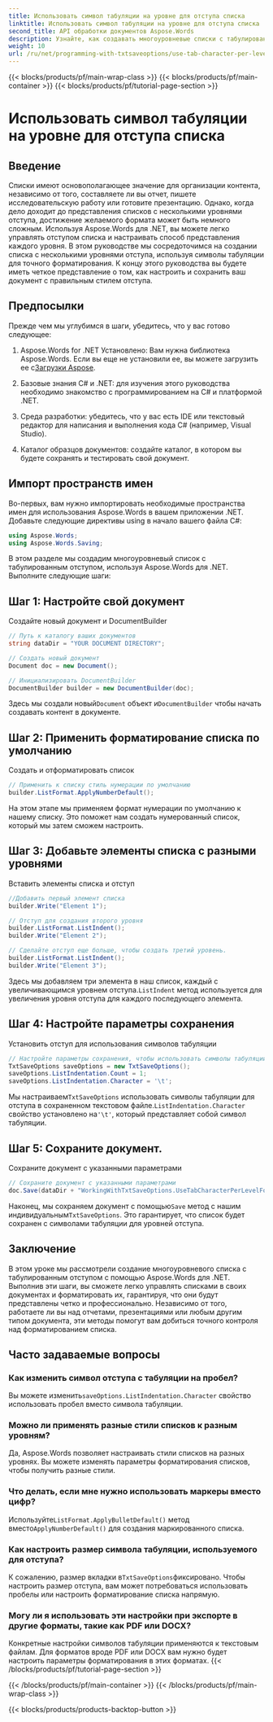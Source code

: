 ```yaml
---
title: Использовать символ табуляции на уровне для отступа списка
linktitle: Использовать символ табуляции на уровне для отступа списка
second_title: API обработки документов Aspose.Words
description: Узнайте, как создавать многоуровневые списки с табулированными отступами с помощью Aspose.Words для .NET. Следуйте этому руководству для точного форматирования списков в ваших документах.
weight: 10
url: /ru/net/programming-with-txtsaveoptions/use-tab-character-per-level-for-list-indentation/
---
```


{{< blocks/products/pf/main-wrap-class >}}
{{< blocks/products/pf/main-container >}}
{{< blocks/products/pf/tutorial-page-section >}}

# Использовать символ табуляции на уровне для отступа списка

## Введение

Списки имеют основополагающее значение для организации контента, независимо от того, составляете ли вы отчет, пишете исследовательскую работу или готовите презентацию. Однако, когда дело доходит до представления списков с несколькими уровнями отступа, достижение желаемого формата может быть немного сложным. Используя Aspose.Words для .NET, вы можете легко управлять отступом списка и настраивать способ представления каждого уровня. В этом руководстве мы сосредоточимся на создании списка с несколькими уровнями отступа, используя символы табуляции для точного форматирования. К концу этого руководства вы будете иметь четкое представление о том, как настроить и сохранить ваш документ с правильным стилем отступа.

## Предпосылки

Прежде чем мы углубимся в шаги, убедитесь, что у вас готово следующее:

1.  Aspose.Words for .NET Установлено: Вам нужна библиотека Aspose.Words. Если вы еще не установили ее, вы можете загрузить ее с[Загрузки Aspose](https://releases.aspose.com/words/net/).

2. Базовые знания C# и .NET: для изучения этого руководства необходимо знакомство с программированием на C# и платформой .NET.

3. Среда разработки: убедитесь, что у вас есть IDE или текстовый редактор для написания и выполнения кода C# (например, Visual Studio).

4. Каталог образцов документов: создайте каталог, в котором вы будете сохранять и тестировать свой документ. 

## Импорт пространств имен

Во-первых, вам нужно импортировать необходимые пространства имен для использования Aspose.Words в вашем приложении .NET. Добавьте следующие директивы using в начало вашего файла C#:

```csharp
using Aspose.Words;
using Aspose.Words.Saving;
```

В этом разделе мы создадим многоуровневый список с табулированным отступом, используя Aspose.Words для .NET. Выполните следующие шаги:

## Шаг 1: Настройте свой документ

Создайте новый документ и DocumentBuilder

```csharp
// Путь к каталогу ваших документов
string dataDir = "YOUR DOCUMENT DIRECTORY";

// Создать новый документ
Document doc = new Document();

// Инициализировать DocumentBuilder
DocumentBuilder builder = new DocumentBuilder(doc);
```

 Здесь мы создали новый`Document` объект и`DocumentBuilder` чтобы начать создавать контент в документе.

## Шаг 2: Применить форматирование списка по умолчанию

Создать и отформатировать список

```csharp
// Применить к списку стиль нумерации по умолчанию
builder.ListFormat.ApplyNumberDefault();
```

На этом этапе мы применяем формат нумерации по умолчанию к нашему списку. Это поможет нам создать нумерованный список, который мы затем сможем настроить.

## Шаг 3: Добавьте элементы списка с разными уровнями

Вставить элементы списка и отступ

```csharp
//Добавить первый элемент списка
builder.Write("Element 1");

// Отступ для создания второго уровня
builder.ListFormat.ListIndent();
builder.Write("Element 2");

// Сделайте отступ еще больше, чтобы создать третий уровень.
builder.ListFormat.ListIndent();
builder.Write("Element 3");
```

 Здесь мы добавляем три элемента в наш список, каждый с увеличивающимся уровнем отступа.`ListIndent` метод используется для увеличения уровня отступа для каждого последующего элемента.

## Шаг 4: Настройте параметры сохранения

Установить отступ для использования символов табуляции

```csharp
// Настройте параметры сохранения, чтобы использовать символы табуляции для отступов
TxtSaveOptions saveOptions = new TxtSaveOptions();
saveOptions.ListIndentation.Count = 1;
saveOptions.ListIndentation.Character = '\t';
```

 Мы настраиваем`TxtSaveOptions` использовать символы табуляции для отступа в сохраненном текстовом файле.`ListIndentation.Character` свойство установлено на`'\t'`, который представляет собой символ табуляции.

## Шаг 5: Сохраните документ.

Сохраните документ с указанными параметрами

```csharp
// Сохраните документ с указанными параметрами
doc.Save(dataDir + "WorkingWithTxtSaveOptions.UseTabCharacterPerLevelForListIndentation.txt", saveOptions);
```

 Наконец, мы сохраняем документ с помощью`Save` метод с нашим индивидуальным`TxtSaveOptions`. Это гарантирует, что список будет сохранен с символами табуляции для уровней отступа.

## Заключение

В этом уроке мы рассмотрели создание многоуровневого списка с табулированным отступом с помощью Aspose.Words для .NET. Выполнив эти шаги, вы сможете легко управлять списками в своих документах и форматировать их, гарантируя, что они будут представлены четко и профессионально. Независимо от того, работаете ли вы над отчетами, презентациями или любым другим типом документа, эти методы помогут вам добиться точного контроля над форматированием списка.

## Часто задаваемые вопросы

### Как изменить символ отступа с табуляции на пробел?
 Вы можете изменить`saveOptions.ListIndentation.Character` свойство использовать пробел вместо символа табуляции.

### Можно ли применять разные стили списков к разным уровням?
Да, Aspose.Words позволяет настраивать стили списков на разных уровнях. Вы можете изменять параметры форматирования списков, чтобы получить разные стили.

### Что делать, если мне нужно использовать маркеры вместо цифр?
 Используйте`ListFormat.ApplyBulletDefault()` метод вместо`ApplyNumberDefault()` для создания маркированного списка.

### Как настроить размер символа табуляции, используемого для отступа?
 К сожалению, размер вкладки в`TxtSaveOptions`фиксировано. Чтобы настроить размер отступа, вам может потребоваться использовать пробелы или настроить форматирование списка напрямую.

### Могу ли я использовать эти настройки при экспорте в другие форматы, такие как PDF или DOCX?
Конкретные настройки символов табуляции применяются к текстовым файлам. Для форматов вроде PDF или DOCX вам нужно будет настроить параметры форматирования в этих форматах.
{{< /blocks/products/pf/tutorial-page-section >}}

{{< /blocks/products/pf/main-container >}}
{{< /blocks/products/pf/main-wrap-class >}}

{{< blocks/products/products-backtop-button >}}

